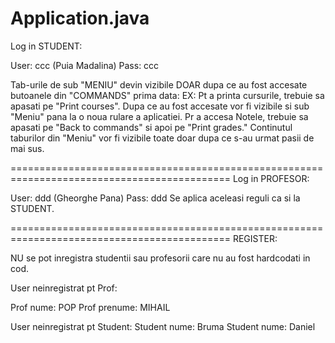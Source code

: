# Application.java
Log in STUDENT:

User: ccc (Puia Madalina)
Pass: ccc

Tab-urile de sub "MENIU" devin vizibile DOAR dupa ce au fost accesate butoanele din "COMMANDS" prima data:
EX: Pt a printa cursurile, trebuie sa apasati pe "Print courses". Dupa ce au fost accesate vor fi vizibile si sub "Meniu" pana la o noua rulare a aplicatiei. 
Pr a accesa Notele, trebuie sa apasati pe "Back to commands" si apoi pe "Print grades." 
Continutul taburilor din "Meniu" vor fi vizibile toate doar dupa ce s-au urmat pasii de mai sus.

============================================================================================
Log in PROFESOR:

User: ddd (Gheorghe Pana)
Pass: ddd
Se aplica aceleasi reguli ca si la STUDENT.

============================================================================================
REGISTER:

NU se pot inregistra studentii sau profesorii care nu au fost hardcodati in cod.

User neinregistrat pt Prof:

Prof nume: POP
Prof prenume: MIHAIL 

User neinregistrat pt Student:
Student nume: Bruma 
Student nume: Daniel
